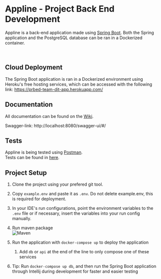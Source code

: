 # Appline - Project Back End Development

Appline is a back-end application made using [Spring Boot](https://spring.io/). Both the Spring application and the PostgreSQL database can be ran in a Dockerized container.

<br>

## Cloud Deployment
The Spring Boot application is ran in a Dockerized environment using Heroku's free hosting services, which can be accessed with the following link:
https://prbed-team-dit-app.herokuapp.com/

## Documentation

All documentation can be found on the [Wiki](https://github.com/huict/prbed-2122-v2c-teamdit/wiki).

Swagger-link: http://localhost:8080/swagger-ui/#/

## Tests

Appline is being tested using [Postman](https://www.postman.com/).  
Tests can be found in [here](../development/postman).


## Project Setup
1. Clone the project using your prefered git tool.  

2. Copy `example.env` and paste it as `.env`. Do not delete example.env, this is required for deployment.  

3. In your IDE's run configurations, point the environment variables to the `.env` file or if necessary, insert the variables into your run config manually.  

4. Run maven package  
![Maven](https://i.imgur.com/2pTRQnp.png)  

5. Run the application with `docker-compose up` to deploy the application
   1. Add `db` or `api` at the end of the line to only compose one of these services  

6. Tip: Run `docker-compose up db`, and then run the Spring Boot application through Intellij during development for faster and easier testing
